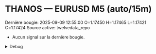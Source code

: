 # THANOS — EURUSD M5 (auto/15m)
Dernière bougie: 2025-09-09 12:55:00  O=1.17450  H=1.17465  L=1.17421  C=1.17424
Source active: twelvedata_repo

- Aucun signal sur la dernière bougie.

<details><summary>Debug</summary>

- TD_API_KEY manquant.

</details>